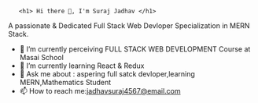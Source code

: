        <h1> Hi there 👋, I'm Suraj Jadhav </h1>

A passionate & Dedicated Full Stack Web Devloper Specialization in MERN Stack.

- 🔭 I’m currently perceiving FULL STACK WEB DEVELOPMENT Course at Masai School
- 🌱 I’m currently learning React & Redux
- 💬 Ask me about : aspering full satck devloper,learning MERN,Mathematics Student
- 📫 How to reach me:jadhavsuraj4567@email.com 


